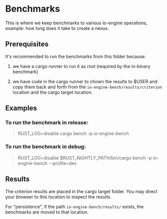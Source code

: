 # Benchmarks

This is where we keep benchmarks to various io-engine operations, example: how long does it take to create a nexus.

## Prerequisites
It's recommended to run the benchmarks from this folder because:
1. we have a cargo runner to run it as root (required by the in-binary benchmark)

2. we have code in the cargo runner to chown the results to $USER and copy them back and forth
from the `io-engine-bench/results/criterion` location and the cargo target location.

## Examples
### To run the benchmark in release:
> RUST_LOG=disable cargo bench -p io-engine-bench

### To run the benchmark in debug:
> RUST_LOG=disable $RUST_NIGHTLY_PATH/bin/cargo bench -p io-engine-bench --profile=dev

## Results
The criterion results are placed in the cargo target folder. You may direct your browser to this location to inspect the results.

For "persistence", if the path `io-engine-bench/results/` exists, the benchmarks are moved to that location.
